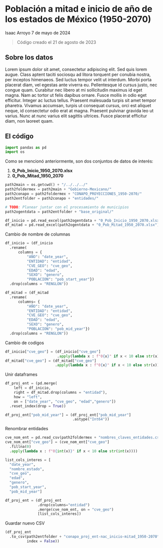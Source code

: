 # Población a mitad e inicio de año de los estados de México (1950-2070)
Isaac Arroyo
7 de mayo de 2024

> Código creado el 21 de agosto de 2023

## Sobre los datos

Lorem ipsum dolor sit amet, consectetur adipiscing elit. Sed quis lorem
augue. Class aptent taciti sociosqu ad litora torquent per conubia
nostra, per inceptos himenaeos. Sed luctus tempor velit ut interdum.
Morbi porta placerat diam, vel egestas ante viverra eu. Pellentesque id
cursus justo, nec congue quam. Curabitur nec libero at mi sollicitudin
maximus id eget magna. Nam ac tortor ut felis dapibus ornare. Fusce
mollis in odio eget efficitur. Integer ac luctus tellus. Praesent
malesuada turpis sit amet tempor pharetra. Vivamus accumsan, turpis ut
consequat cursus, orci est aliquet neque, id consectetur odio erat at
magna. Praesent pulvinar gravida leo ut varius. Nunc at nunc varius elit
sagittis ultrices. Fusce placerat efficitur diam, non laoreet quam.

## El código

``` python
import pandas as pd
import os
```

Como se mencionó anteriormente, son dos conjuntos de datos de interés:

1.  **0_Pob_Inicio_1950_2070.xlsx**
2.  **0_Pob_Mitad_1950_2070**

``` python
path2main = os.getcwd() + "/../../../"
path2foldermex = path2main + "Gobierno-Mexicano/"
path2conapo = path2foldermex + "CONAPO_PROYECCIONES_1950-2070/"
path2entfolder = path2conapo + "entidades/"

# TODO: Planear juntar con el procesamiento de municipios
path2ogentdata = path2entfolder + "base_original/"

df_inicio = pd.read_excel(path2ogentdata + "0_Pob_Inicio_1950_2070.xlsx")
df_mitad = pd.read_excel(path2ogentdata + "0_Pob_Mitad_1950_2070.xlsx")
```

Cambio de nombre de columnas

``` python
df_inicio = (df_inicio
  .rename(
      columns = {
          "AÑO": "date_year",
          "ENTIDAD": "entidad",
          "CVE_GEO": "cve_geo",
          "EDAD": "edad",
          "SEXO": "genero",
          "POBLACION": "pob_start_year"})
  .drop(columns = "RENGLON"))

df_mitad = (df_mitad
  .rename(
      columns= {
          "AÑO": "date_year",
          "ENTIDAD": "entidad",
          "CVE_GEO": "cve_geo",
          "EDAD": "edad",
          "SEXO": "genero",
          "POBLACION": "pob_mid_year"})
  .drop(columns = "RENGLON"))
```

Cambio de codigos

``` python
df_inicio["cve_geo"] = (df_inicio["cve_geo"]
                        .apply(lambda x : f"0{x}" if x < 10 else str(x)))
df_mitad["cve_geo"] = (df_mitad["cve_geo"]
                       .apply(lambda x : f"0{x}" if x < 10 else str(x)))
```

Unir dataframes

``` python
df_proj_ent = (pd.merge(
    left = df_inicio,
    right = df_mitad.drop(columns = "entidad"),
    how = "left",
    on = ["date_year", "cve_geo", "edad","genero"])
  .reset_index(drop = True))

df_proj_ent["pob_mid_year"] = (df_proj_ent["pob_mid_year"]
                               .astype("Int64"))
```

Renombrar entidades

``` python
cve_nom_ent = pd.read_csv(path2foldermex + "nombres_claves_entidades.csv")
cve_nom_ent["cve_geo"] = (cve_nom_ent["cve_geo"]
  .fillna(0)
  .apply(lambda x : f"0{int(x)}" if x < 10 else str(int(x))))

list_cols_interes = [
  "date_year",
  "nombre_estado",
  "cve_geo",
  "edad",
  "genero",
  "pob_start_year",
  "pob_mid_year"]

df_proj_ent = (df_proj_ent
               .drop(columns="entidad")
               .merge(cve_nom_ent, on = "cve_geo")
               [list_cols_interes])
```

Guardar nuevo CSV

``` python
(df_proj_ent
  .to_csv(path2entfolder + "conapo_proj_ent-nac_inicio-mitad_1950-2070",
          index = False))
```
